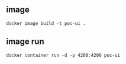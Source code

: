 
## image

`docker image build -t poc-ui .`


## image run

`docker container run -d -p 4200:4200 poc-ui`
